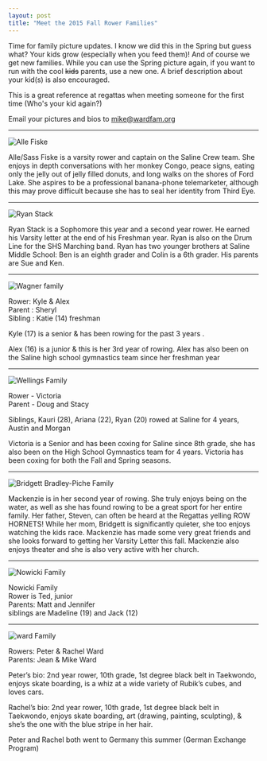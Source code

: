 ```yaml
---
layout: post  
title: "Meet the 2015 Fall Rower Families"
---
```


Time for family picture updates. I know we did this in the Spring but guess
what? Your kids grow (especially when you feed them)! And of course we get new
families. While you can use the Spring picture again, if you want to run with
the cool <s>kids</s> parents, use a new one. A brief description about your
kid(s) is also encouraged.

This is a great reference at regattas when meeting someone for the first time
(Who's your kid again?)

Email your pictures and bios to <mike@wardfam.org>

--------------------------------------------------------------------------------

![Alle Fiske](http://i.imgur.com/d8fdRIe.jpg)

Alle/Sass Fiske is a varsity rower and captain on the Saline Crew team. She
enjoys in depth conversations with her monkey Congo, peace signs, eating only
the jelly out of jelly filled donuts, and long walks on the shores of Ford Lake.
She aspires to be a professional banana-phone telemarketer, although this may
prove difficult because she has to seal her identity from Third Eye.

--------------------------------------------------------------------------------

![Ryan Stack](http://i.imgur.com/SMbl7lE.jpg)

Ryan Stack is a Sophomore this year and a second year rower. He earned his
Varsity letter at the end of his Freshman year. Ryan is also on the Drum Line
for the SHS Marching band. Ryan has two younger brothers at Saline Middle
School: Ben is an eighth grader and Colin is a 6th grader. His parents are Sue
and Ken.

--------------------------------------------------------------------------------

![Wagner family](http://i.imgur.com/7zZolqB.jpg)

Rower: Kyle & Alex  
Parent : Sheryl  
Sibling : Katie (14) freshman

Kyle (17) is a senior & has been rowing for the past 3 years .

Alex (16) is a junior & this is her 3rd year of rowing. Alex has also been on
the Saline high school gymnastics team since her freshman year

--------------------------------------------------------------------------------

![Wellings Family](http://i.imgur.com/SkpODzZ.jpg)

Rower - Victoria  
Parent - Doug and Stacy

Siblings, Kauri (28), Ariana (22), Ryan (20) rowed at Saline for 4 years, Austin
and Morgan

Victoria is a Senior and has been coxing for Saline since 8th grade, she has
also been on the High School Gymnastics team for 4 years. Victoria has been
coxing for both the Fall and Spring seasons.

--------------------------------------------------------------------------------

![Bridgett Bradley-Piche Family](http://i.imgur.com/KbOfPG2.jpg)

Mackenzie is in her second year of rowing. She truly enjoys being on the water,
as well as she has found rowing to be a great sport for her entire family. Her
father, Steven, can often be heard at the Regattas yelling ROW HORNETS! While
her mom, Bridgett is significantly quieter, she too enjoys watching the kids
race. Mackenzie has made some very great friends and she looks forward to
getting her Varsity Letter this fall. Mackenzie also enjoys theater and she is
also very active with her church.

--------------------------------------------------------------------------------

![Nowicki Family](http://i.imgur.com/nYMbHvx.jpg)

Nowicki Family  
Rower is Ted, junior  
Parents: Matt and Jennifer  
siblings are Madeline (19) and Jack (12)

--------------------------------------------------------------------------------

![ward Family](http://i.imgur.com/BanTBWU.jpg)

Rowers: Peter & Rachel Ward  
Parents: Jean & Mike Ward

Peter’s bio: 2nd year rower, 10th grade, 1st degree black belt in Taekwondo,
enjoys skate boarding, is a whiz at a wide variety of Rubik’s cubes, and loves
cars.

Rachel’s bio: 2nd year rower, 10th grade, 1st degree black belt in Taekwondo,
enjoys skate boarding, art (drawing, painting, sculpting), & she’s the one with
the blue stripe in her hair.

Peter and Rachel both went to Germany this summer (German Exchange Program)
